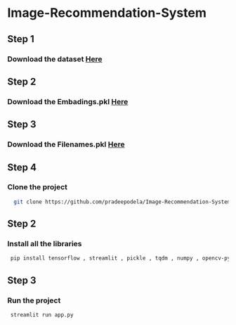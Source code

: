 # Image-Recommendation-System


## Step 1
### Download the dataset  <a href=https://www.kaggle.com/paramaggarwal/fashion-product-images-dataset>Here</a>

## Step 2
### Download the Embadings.pkl  <a href=https://anonfiles.com/38a9F0ody1/embeddings_pkl>Here</a>

## Step 3
### Download the Filenames.pkl  <a href=https://anonfiles.com/R7Z7E4o9y0/filenames_pkl>Here</a>


## Step 4
### Clone the project 

```bash
  git clone https://github.com/pradeepodela/Image-Recommendation-System
```
## Step 2
### Install all the libraries 
```bash
 pip install tensorflow , streamlit , pickle , tqdm , numpy , opencv-python
```

## Step 3
### Run the project 
```bash
 streamlit run app.py
```
